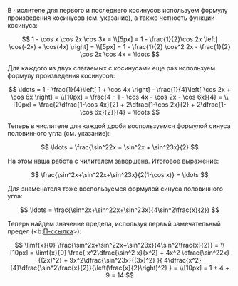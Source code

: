 В числителе для первого и последнего косинусов используем формулу произведения косинусов (см. указание), а также четность функции косинуса:

$$ 1 - \cos x \cos 2x \cos 3x = \\[5px] = 1 - \frac{1}{2}\cos 2x \left[ \cos(-2x) + \cos(4x) \right] = \\[5px] = 1 - \frac{1}{2} \cos^2 2x - \frac{1}{2} \cos 2x \cos 4x = \ldots $$

Для каждого из двух слагаемых с косинусами еще раз используем формулу произведения косинусов:

$$ \ldots = 1 - \frac{1}{4}\left[ 1 + \cos 4x \right] - \frac{1}{4}\left[ \cos 2x + \cos 6x \right] = \\[10px] = \frac{4 - 1 - \cos 4x - \cos 2x - \cos 6x}{4} =  \\[10px] = \frac{2\dfrac{1-\cos 4x}{2} + 2\dfrac{1-\cos 2x}{2} + 2\dfrac{1-\cos 6x}{2}}{4} = \ldots $$

Теперь в числителе для каждой дроби воспользуемся формулой синуса половинного угла (см. указание):

$$ \ldots = \frac{\sin^22x + \sin^2x + \sin^23x}{2} $$

На этом наша работа с чилителем завершена. Итоговое выражение:

$$ \frac{\sin^2x+\sin^22x+\sin^23x}{2(1-\cos x)} = \ldots $$

Для знаменателя тоже воспользуемся формулой синуса половинного угла:

$$ \ldots = \frac{\sin^2x+\sin^22x+\sin^23x}{4\sin^2\frac{x}{2}} $$

Теперь найдем значение предела, используя первый замечательный предел (<b:[П-ссылка](advanced/proto/f-lim/first-wonderful)>):

$$ \limf{x}{0} \frac{\sin^2x+\sin^22x+\sin^23x}{4\sin^2\frac{x}{2}} = \\[10px] = \limf{x}{0} \frac{ x^2\dfrac{\sin^2 x}{x^2} + 4x^2 \dfrac{\sin^22x}{(2x)^2} + 9x^2\dfrac{\sin^23x}{(3x)^2} }{ 4\dfrac{x^2}{4}\dfrac{\sin^2\frac{x}{2}}{\left(\frac{x}{2}\right)^2} } = \\[10px] = 1 + 4 + 9 = 14 $$